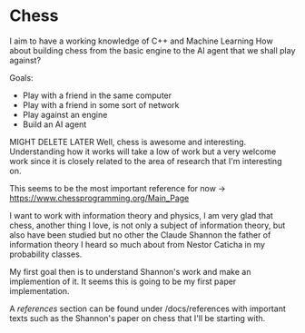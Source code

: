 # Chess

I aim to have a working knowledge of C++ and Machine Learning
How about building chess from the basic engine to the AI agent that we shall play against?

Goals:
- Play with a friend in the same computer
- Play with a friend in some sort of network
- Play against an engine
- Build an AI agent


MIGHT DELETE LATER
Well, chess is awesome and interesting. Understanding how it works will take a low of work but a very welcome work since it is closely related to the area of research that I'm interesting on.

This seems to be the most important reference for now -> https://www.chessprogramming.org/Main_Page

I want to work with information theory and physics, I am very glad that chess, another thing I love, is not only a subject of information theory, but also have been studied but no other the Claude Shannon the father of information theory I heard so much about from Nestor Caticha in my probability classes.

My first goal then is to understand Shannon's work and make an implemention of it. It seems this is going to be my first paper implementation.

A *references* section can be found under /docs/references with important texts such as the Shannon's paper on chess that I'll be starting with.
